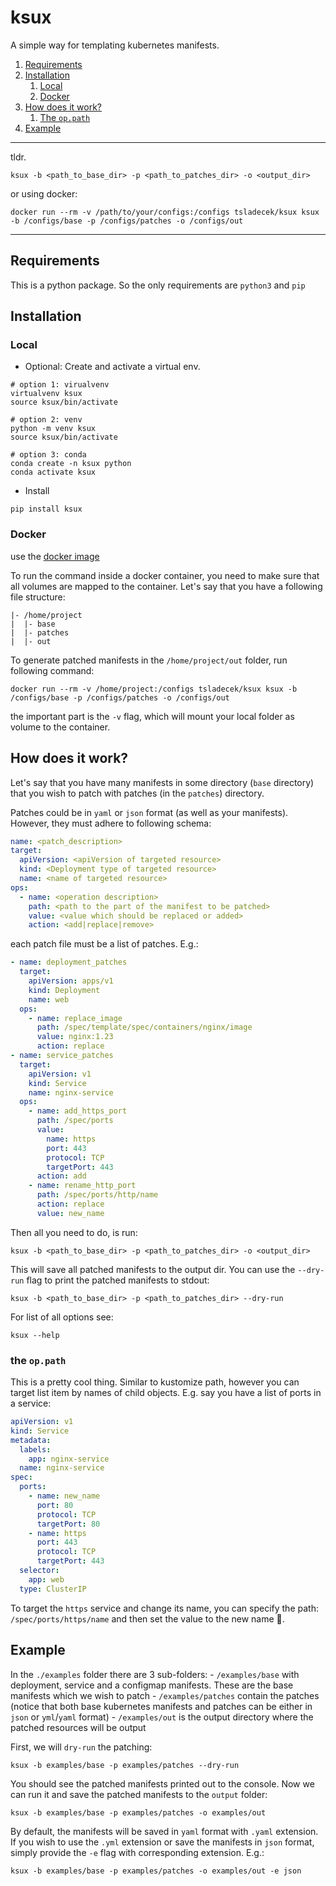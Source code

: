 # ksux

A simple way for templating kubernetes manifests.

1. [Requirements](#requirements)
2. [Installation](#installation)
   1. [Local](#local)
   2. [Docker](#docker)
3. [How does it work?](#how-does-it-work)
   1. [The `op.path`](#the-oppath)
4. [Example](#example)

---
tldr.

```shell
ksux -b <path_to_base_dir> -p <path_to_patches_dir> -o <output_dir>
```

or using docker:

```shell
docker run --rm -v /path/to/your/configs:/configs tsladecek/ksux ksux -b /configs/base -p /configs/patches -o /configs/out
```

---

## Requirements

This is a python package. So the only requirements are `python3` and `pip`

## Installation

### Local

- Optional: Create and activate a virtual env.

```shell
# option 1: virualvenv
virtualvenv ksux
source ksux/bin/activate

# option 2: venv
python -m venv ksux
source ksux/bin/activate

# option 3: conda
conda create -n ksux python
conda activate ksux
```

- Install

```shell
pip install ksux
```

### Docker

use the [docker image](https://hub.docker.com/r/tsladecek/ksux)

To run the command inside a docker container, you need to make sure that all volumes are mapped to the container. Let's
say that you have a following file structure:

```shell
|- /home/project
|  |- base
|  |- patches
|  |- out
```

To generate patched manifests in the `/home/project/out` folder, run following command:

```shell
docker run --rm -v /home/project:/configs tsladecek/ksux ksux -b /configs/base -p /configs/patches -o /configs/out
```

the important part is the `-v` flag, which will mount your local folder as volume to the container.

## How does it work?

Let's say that you have many manifests in some directory (`base` directory) that you wish to patch with patches (in the
`patches`) directory.

Patches could be in `yaml` or `json` format (as well as your manifests). However, they must adhere to following schema:

```yaml
name: <patch_description>
target:
  apiVersion: <apiVersion of targeted resource>
  kind: <Deployment type of targeted resource>
  name: <name of targeted resource>
ops:
  - name: <operation description>
    path: <path to the part of the manifest to be patched>
    value: <value which should be replaced or added>
    action: <add|replace|remove>
```

each patch file must be a list of patches. E.g.:

```yaml
- name: deployment_patches
  target:
    apiVersion: apps/v1
    kind: Deployment
    name: web
  ops:
    - name: replace_image
      path: /spec/template/spec/containers/nginx/image
      value: nginx:1.23
      action: replace
- name: service_patches
  target:
    apiVersion: v1
    kind: Service
    name: nginx-service
  ops:
    - name: add_https_port
      path: /spec/ports
      value:
        name: https
        port: 443
        protocol: TCP
        targetPort: 443
      action: add
    - name: rename_http_port
      path: /spec/ports/http/name
      action: replace
      value: new_name
```

Then all you need to do, is run:

```shell
ksux -b <path_to_base_dir> -p <path_to_patches_dir> -o <output_dir>
```

This will save all patched manifests to the output dir. You can use the `--dry-run` flag to print the patched
manifests to stdout:

```shell
ksux -b <path_to_base_dir> -p <path_to_patches_dir> --dry-run
```

For list of all options see:

```shell
ksux --help
```

### the `op.path`

This is a pretty cool thing. Similar to kustomize path, however you can target list item by names of child objects.
E.g. say you have a list of ports in a service:

```yaml
apiVersion: v1
kind: Service
metadata:
  labels:
    app: nginx-service
  name: nginx-service
spec:
  ports:
    - name: new_name
      port: 80
      protocol: TCP
      targetPort: 80
    - name: https
      port: 443
      protocol: TCP
      targetPort: 443
  selector:
    app: web
  type: ClusterIP
```

To target the `https` service and change its name, you can specify the path: `/spec/ports/https/name` and then
set the value to the new name 💪.

## Example

In the `./examples` folder there are 3 sub-folders:
    - `/examples/base` with deployment, service and a configmap manifests. These are the base manifests which we wish
    to patch
    - `/examples/patches` contain the patches (notice that both base kubernetes manifests and patches can be either in
    `json` or `yml`/`yaml` format)
    - `/examples/out` is the output directory where the patched resources will be output

First, we will `dry-run` the patching:

```shell
ksux -b examples/base -p examples/patches --dry-run
```

You should see the patched manifests printed out to the console. Now we can run it and save the patched manifests
to the `output` folder:

```shell
ksux -b examples/base -p examples/patches -o examples/out
```

By default, the manifests will be saved in `yaml` format with `.yaml` extension. If you wish to use the `.yml` extension
or save the manifests in `json` format, simply provide the `-e` flag with corresponding extension. E.g.:

```shell
ksux -b examples/base -p examples/patches -o examples/out -e json
```